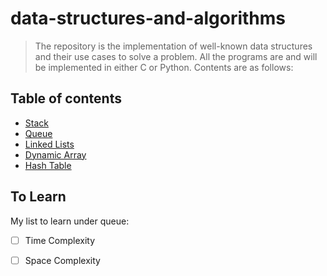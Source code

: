 # data-structures-and-algorithms

> The repository is the implementation of well-known data structures and their use cases to solve a problem. 
> All the programs are and will be implemented in either C or Python. Contents are as follows:

## Table of contents

- [Stack](https://github.com/PradeepKumar1994/data-structures-and-algorithms/blob/main/stack/stack.c)
- [Queue](https://github.com/PradeepKumar1994/data-structures-and-algorithms/blob/main/queue/queue.c)
- [Linked Lists](https://github.com/PradeepKumar1994/data-structures-and-algorithms/blob/main/linked-list/linked-list.c)
- [Dynamic Array](https://github.com/PradeepKumar1994/data-structures-and-algorithms/tree/main/dynamic-array)
- [Hash Table](https://github.com/PradeepKumar1994/data-structures-and-algorithms/tree/main/hashtable)


## To Learn
My list to learn under queue:

- [ ] Time Complexity
- [ ] Space Complexity


